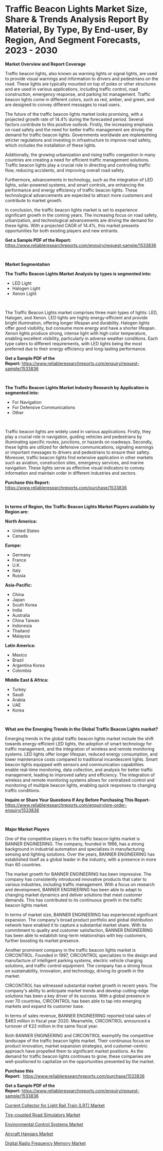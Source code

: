 <p><h1>Traffic Beacon Lights Market Size, Share & Trends Analysis Report By Material, By Type, By End-user, By Region, And Segment Forecasts, 2023 - 2030</h1></p><p><strong>Market Overview and Report Coverage</strong></p>
<p><p>Traffic beacon lights, also known as warning lights or signal lights, are used to provide visual warnings and information to drivers and pedestrians on the road. These lights are typically mounted on top of poles or other structures and are used in various applications, including traffic control, road construction, emergency response, and parking lot management. Traffic beacon lights come in different colors, such as red, amber, and green, and are designed to convey different messages to road users.</p><p>The future of the traffic beacon lights market looks promising, with a projected growth rate of 14.4% during the forecasted period. Several factors contribute to this positive outlook. Firstly, the increasing emphasis on road safety and the need for better traffic management are driving the demand for traffic beacon lights. Governments worldwide are implementing stricter regulations and investing in infrastructure to improve road safety, which includes the installation of these lights.</p><p>Additionally, the growing urbanization and rising traffic congestion in many countries are creating a need for efficient traffic management solutions. Traffic beacon lights play a crucial role in directing and controlling traffic flow, reducing accidents, and improving overall road safety.</p><p>Furthermore, advancements in technology, such as the integration of LED lights, solar-powered systems, and smart controls, are enhancing the performance and energy efficiency of traffic beacon lights. These technological advancements are expected to attract more customers and contribute to market growth.</p><p>In conclusion, the traffic beacon lights market is set to experience significant growth in the coming years. The increasing focus on road safety, urbanization, and technological advancements are driving the demand for these lights. With a projected CAGR of 14.4%, this market presents opportunities for both existing players and new entrants.</p></p>
<p><strong>Get a Sample PDF of the Report:</strong> <a href="https://www.reliableresearchreports.com/enquiry/request-sample/1533836">https://www.reliableresearchreports.com/enquiry/request-sample/1533836</a></p>
<p>&nbsp;</p>
<p><strong>Market Segmentation</strong></p>
<p><strong>The Traffic Beacon Lights Market Analysis by types is segmented into:</strong></p>
<p><ul><li>LED Light</li><li>Halogen Light</li><li>Xenon Light</li></ul></p>
<p>&nbsp;</p>
<p><p>The Traffic Beacon Lights market comprises three main types of lights: LED, Halogen, and Xenon. LED lights are highly energy-efficient and provide bright illumination, offering longer lifespan and durability. Halogen lights offer good visibility, but consume more energy and have a shorter lifespan. Xenon lights produce strong, intense light with high color temperature, enabling excellent visibility, particularly in adverse weather conditions. Each type caters to different requirements, with LED lights being the most preferred due to their energy efficiency and long-lasting performance.</p></p>
<p><strong>Get a Sample PDF of the Report:</strong>&nbsp;<a href="https://www.reliableresearchreports.com/enquiry/request-sample/1533836">https://www.reliableresearchreports.com/enquiry/request-sample/1533836</a></p>
<p>&nbsp;</p>
<p><strong>The Traffic Beacon Lights Market Industry Research by Application is segmented into:</strong></p>
<p><ul><li>For Navigation</li><li>For Defensive Communications</li><li>Other</li></ul></p>
<p>&nbsp;</p>
<p><p>Traffic beacon lights are widely used in various applications. Firstly, they play a crucial role in navigation, guiding vehicles and pedestrians by illuminating specific routes, junctions, or hazards on roadways. Secondly, these lights are utilized for defensive communications, signaling warnings or important messages to drivers and pedestrians to ensure their safety. Moreover, traffic beacon lights find extensive application in other markets such as aviation, construction sites, emergency services, and marine navigation. These lights serve as effective visual indicators to convey information and maintain order in different industries and sectors.</p></p>
<p><strong>Purchase this Report:</strong>&nbsp; <a href="https://www.reliableresearchreports.com/purchase/1533836">https://www.reliableresearchreports.com/purchase/1533836</a></p>
<p>&nbsp;</p>
<p><strong>In terms of Region, the Traffic Beacon Lights Market Players available by Region are:</strong></p>
<p>
    <p> <strong> North America: </strong>
        <ul>
            <li>United States</li>
            <li>Canada</li>
        </ul>
        </p> 
    <p> <strong> Europe: </strong>
        <ul>
            <li>Germany</li>
            <li>France</li>
            <li>U.K.</li>
            <li>Italy</li>
            <li>Russia</li>
        </ul>
        </p> 
    <p> <strong> Asia-Pacific: </strong>
        <ul>
            <li>China</li>
            <li>Japan</li>
            <li>South Korea</li>
            <li>India</li>
            <li>Australia</li>
            <li>China Taiwan</li>
            <li>Indonesia</li>
            <li>Thailand</li>
            <li>Malaysia</li>
        </ul>
        </p> 
    <p> <strong> Latin America: </strong>
        <ul>
            <li>Mexico</li>
            <li>Brazil</li>
            <li>Argentina Korea</li>
            <li>Colombia</li>
        </ul>
        </p> 
    <p> <strong> Middle East & Africa: </strong>
        <ul>
            <li>Turkey</li>
            <li>Saudi</li>
            <li>Arabia</li>
            <li>UAE</li>
            <li>Korea</li>
        </ul>
    </p>
    </p>
<p>&nbsp;</p>
<p><strong>What are the Emerging Trends in the Global Traffic Beacon Lights market?</strong></p>
<p><p>Emerging trends in the global traffic beacon lights market include the shift towards energy-efficient LED lights, the adoption of smart technology for traffic management, and the integration of wireless and remote monitoring systems. LED lights offer longer lifespan, reduced energy consumption, and lower maintenance costs compared to traditional incandescent lights. Smart beacon lights equipped with sensors and communication capabilities enable real-time monitoring, data collection, and analysis for better traffic management, leading to improved safety and efficiency. The integration of wireless and remote monitoring systems allows for centralized control and monitoring of multiple beacon lights, enabling quick responses to changing traffic conditions.</p></p>
<p><strong>Inquire or Share Your Questions If Any Before Purchasing This Report</strong>- <a href="https://www.reliableresearchreports.com/enquiry/pre-order-enquiry/1533836">https://www.reliableresearchreports.com/enquiry/pre-order-enquiry/1533836</a></p>
<p>&nbsp;</p>
<p><strong>Major Market Players</strong></p>
<p><p>One of the competitive players in the traffic beacon lights market is BANNER ENGINEERING. The company, founded in 1966, has a strong background in industrial automation and specializes in manufacturing sensing and lighting solutions. Over the years, BANNER ENGINEERING has established itself as a global leader in the industry, with a presence in more than 60 countries.</p><p>The market growth for BANNER ENGINEERING has been impressive. The company has consistently introduced innovative products that cater to various industries, including traffic management. With a focus on research and development, BANNER ENGINEERING has been able to adapt to changing market dynamics and deliver solutions that meet customer demands. This has contributed to its continuous growth in the traffic beacon lights market.</p><p>In terms of market size, BANNER ENGINEERING has experienced significant expansion. The company's broad product portfolio and global distribution network have enabled it to capture a substantial market share. With its commitment to quality and customer satisfaction, BANNER ENGINEERING has been able to establish long-term relationships with key customers, further boosting its market presence.</p><p>Another prominent company in the traffic beacon lights market is CIRCONTROL. Founded in 1997, CIRCONTROL specializes in the design and manufacture of intelligent parking systems, electric vehicle charging solutions, and traffic control equipment. The company has a strong focus on sustainability, innovation, and technology, driving its growth in the market.</p><p>CIRCONTROL has witnessed substantial market growth in recent years. The company's ability to anticipate market trends and develop cutting-edge solutions has been a key driver of its success. With a global presence in over 70 countries, CIRCONTROL has been able to tap into emerging markets and expand its customer base.</p><p>In terms of sales revenue, BANNER ENGINEERING reported total sales of $463 million in fiscal year 2020. Meanwhile, CIRCONTROL announced a turnover of €22 million in the same fiscal year.</p><p>Both BANNER ENGINEERING and CIRCONTROL exemplify the competitive landscape of the traffic beacon lights market. Their continuous focus on product innovation, market expansion strategies, and customer-centric approach have propelled them to significant market positions. As the demand for traffic beacon lights continues to grow, these companies are well-positioned to capitalize on the opportunities presented by the market.</p></p>
<p><strong>Purchase this Report:</strong>&nbsp;&nbsp;<a href="https://www.reliableresearchreports.com/purchase/1533836">https://www.reliableresearchreports.com/purchase/1533836</a></p>
<p></p>
<p><strong>Get a Sample PDF of the Report:</strong>&nbsp;<a href="https://www.reliableresearchreports.com/enquiry/request-sample/1533836">https://www.reliableresearchreports.com/enquiry/request-sample/1533836</a></p>
<p><p><a href="https://github.com/luckyshygirl/Market-Research-Report-List-1/blob/main/current-collector-for-light-rail-train-lrt-market.md">Current Collector for Light Rail Train (LRT) Market</a></p><p><a href="https://github.com/gdfhhhj/Market-Research-Report-List-1/blob/main/tire-coupled-road-simulators-market.md">Tire-coupled Road Simulators Market</a></p><p><a href="https://medium.com/@loyceharber/decoding-environmental-control-systems-market-metrics-market-share-trends-and-growth-patterns-cecddc545b73">Environmental Control Systems Market</a></p><p><a href="https://www.linkedin.com/pulse/decoding-aircraft-hangars-market-deep-dive-latest-trends-5j6ef/">Aircraft Hangars Market</a></p><p><a href="https://medium.com/@myrtleebert1913/digital-radio-frequency-memory-market-share-evolution-and-market-growth-trends-2023-2030-1754fb0f2827">Digital Radio Frequency Memory Market</a></p></p>